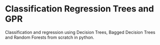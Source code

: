 # Classification Regression Trees and GPR
 Classification and regression using Decision Trees, Bagged Decision Trees and Random Forests from scratch in python.
